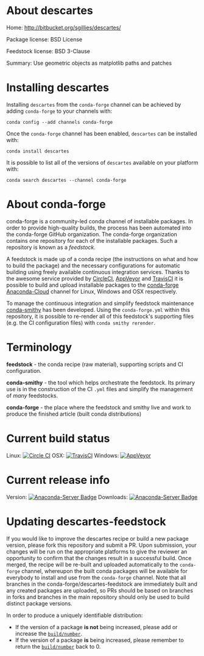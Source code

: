 About descartes
===============

Home: http://bitbucket.org/sgillies/descartes/

Package license: BSD License

Feedstock license: BSD 3-Clause

Summary: Use geometric objects as matplotlib paths and patches



Installing descartes
====================

Installing `descartes` from the `conda-forge` channel can be achieved by adding `conda-forge` to your channels with:

```
conda config --add channels conda-forge
```

Once the `conda-forge` channel has been enabled, `descartes` can be installed with:

```
conda install descartes
```

It is possible to list all of the versions of `descartes` available on your platform with:

```
conda search descartes --channel conda-forge
```



About conda-forge
=================

conda-forge is a community-led conda channel of installable packages.
In order to provide high-quality builds, the process has been automated into the
conda-forge GitHub organization. The conda-forge organization contains one repository
for each of the installable packages. Such a repository is known as a *feedstock*.

A feedstock is made up of a conda recipe (the instructions on what and how to build
the package) and the necessary configurations for automatic building using freely
available continuous integration services. Thanks to the awesome service provided by
[CircleCI](https://circleci.com/), [AppVeyor](http://www.appveyor.com/)
and [TravisCI](https://travis-ci.org/) it is possible to build and upload installable
packages to the [conda-forge](https://anaconda.org/conda-forge)
[Anaconda-Cloud](http://docs.anaconda.org/) channel for Linux, Windows and OSX respectively.

To manage the continuous integration and simplify feedstock maintenance
[conda-smithy](http://github.com/conda-forge/conda-smithy) has been developed.
Using the ``conda-forge.yml`` within this repository, it is possible to re-render all of
this feedstock's supporting files (e.g. the CI configuration files) with ``conda smithy rerender``.


Terminology
===========

**feedstock** - the conda recipe (raw material), supporting scripts and CI configuration.

**conda-smithy** - the tool which helps orchestrate the feedstock.
                   Its primary use is in the construction of the CI ``.yml`` files
                   and simplify the management of *many* feedstocks.

**conda-forge** - the place where the feedstock and smithy live and work to
                  produce the finished article (built conda distributions)

Current build status
====================

Linux: [![Circle CI](https://circleci.com/gh/conda-forge/descartes-feedstock.svg?style=shield)](https://circleci.com/gh/conda-forge/descartes-feedstock)
OSX: [![TravisCI](https://travis-ci.org/conda-forge/descartes-feedstock.svg?branch=master)](https://travis-ci.org/conda-forge/descartes-feedstock)
Windows: [![AppVeyor](https://ci.appveyor.com/api/projects/status/github/conda-forge/descartes-feedstock?svg=True)](https://ci.appveyor.com/project/conda-forge/descartes-feedstock/branch/master)

Current release info
====================
Version: [![Anaconda-Server Badge](https://anaconda.org/conda-forge/descartes/badges/version.svg)](https://anaconda.org/conda-forge/descartes)
Downloads: [![Anaconda-Server Badge](https://anaconda.org/conda-forge/descartes/badges/downloads.svg)](https://anaconda.org/conda-forge/descartes)


Updating descartes-feedstock
============================

If you would like to improve the descartes recipe or build a new
package version, please fork this repository and submit a PR. Upon submission,
your changes will be run on the appropriate platforms to give the reviewer an
opportunity to confirm that the changes result in a successful build. Once
merged, the recipe will be re-built and uploaded automatically to the
`conda-forge` channel, whereupon the built conda packages will be available for
everybody to install and use from the `conda-forge` channel.
Note that all branches in the conda-forge/descartes-feedstock are
immediately built and any created packages are uploaded, so PRs should be based
on branches in forks and branches in the main repository should only be used to
build distinct package versions.

In order to produce a uniquely identifiable distribution:
 * If the version of a package **is not** being increased, please add or increase
   the [``build/number``](http://conda.pydata.org/docs/building/meta-yaml.html#build-number-and-string).
 * If the version of a package **is** being increased, please remember to return
   the [``build/number``](http://conda.pydata.org/docs/building/meta-yaml.html#build-number-and-string)
   back to 0.
